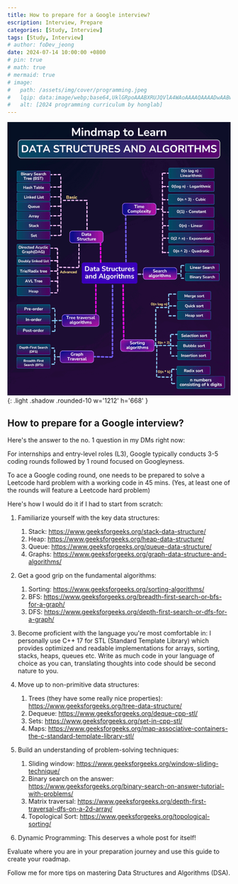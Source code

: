 ```yaml
---
title: How to prepare for a Google interview?
escription: Interview, Prepare
categories: [Study, Interview]
tags: [Study, Interview]
# author: foDev_jeong
date: 2024-07-14 10:00:00 +0800
# pin: true
# math: true
# mermaid: true
# image:
#   path: /assets/img/cover/programming.jpeg
#   lqip: data:image/webp;base64,UklGRpoAAABXRUJQVlA4WAoAAAAQAAAADwAABwAAQUxQSDIAAAARL0AmbZurmr57yyIiqE8oiG0bejIYEQTgqiDA9vqnsUSI6H+oAERp2HZ65qP/VIAWAFZQOCBCAAAA8AEAnQEqEAAIAAVAfCWkAALp8sF8rgRgAP7o9FDvMCkMde9PK7euH5M1m6VWoDXf2FkP3BqV0ZYbO6NA/VFIAAAA
#   alt: [2024 programming curriculum by honglab]
---
```


![ NVIDIA RankRAG ](/assets/img/algorithm/Mindmap-to-Learn.gif){: .light .shadow .rounded-10 w='1212' h='668' }

## How to prepare for a Google interview?

Here's the answer to the no. 1 question in my DMs right now:

For internships and entry-level roles (L3), Google typically conducts 3-5 coding rounds followed by 1 round focused on Googleyness.

To ace a Google coding round, one needs to be prepared to solve a Leetcode hard problem with a working code in 45 mins. (Yes, at least one of the rounds will feature a Leetcode hard problem)

Here's how I would do it if I had to start from scratch:

1. Familiarize yourself with the key data structures:
   1. Stack: <https://www.geeksforgeeks.org/stack-data-structure/>
   2. Heap: <https://www.geeksforgeeks.org/heap-data-structure/>
   3. Queue: <https://www.geeksforgeeks.org/queue-data-structure/>
   4. Graphs: <https://www.geeksforgeeks.org/graph-data-structure-and-algorithms/>

2. Get a good grip on the fundamental algorithms: 
   1. Sorting: <https://www.geeksforgeeks.org/sorting-algorithms/>
   2. BFS: <https://www.geeksforgeeks.org/breadth-first-search-or-bfs-for-a-graph/>
   3. DFS: <https://www.geeksforgeeks.org/depth-first-search-or-dfs-for-a-graph/>

3. Become proficient with the language you're most comfortable in:
 I personally use C++ 17 for STL (Standard Template Library) which provides optimized and readable implementations for arrays, sorting, stacks, heaps, queues etc. Write as much code in your language of choice as you can, translating thoughts into code should be second nature to you.

4. Move up to non-primitive data structures:
   1. Trees (they have some really nice properties): <https://www.geeksforgeeks.org/tree-data-structure/>
   2. Dequeue: <https://www.geeksforgeeks.org/deque-cpp-stl/>
   3. Sets: <https://www.geeksforgeeks.org/set-in-cpp-stl/>
   4. Maps: <https://www.geeksforgeeks.org/map-associative-containers-the-c-standard-template-library-stl/>

5. Build an understanding of problem-solving techniques:
   1. Sliding window: <https://www.geeksforgeeks.org/window-sliding-technique/>
   2. Binary search on the answer: <https://www.geeksforgeeks.org/binary-search-on-answer-tutorial-with-problems/>
   3. Matrix traversal: <https://www.geeksforgeeks.org/depth-first-traversal-dfs-on-a-2d-array/>
   4. Topological Sort: <https://www.geeksforgeeks.org/topological-sorting/>

6. Dynamic Programming:
 This deserves a whole post for itself!
 
Evaluate where you are in your preparation journey and use this guide to create your roadmap.

Follow me for more tips on mastering Data Structures and Algorithms (DSA).

